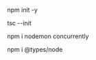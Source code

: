 <div>
  <p>npm init -y</p>
  <p>tsc --init</p>
  <p>npm i nodemon concurrently</p>
  <p>npm i @types/node</p>
</div>

